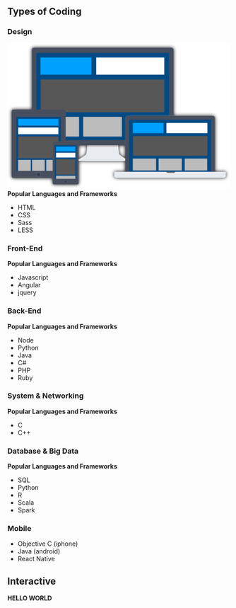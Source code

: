 ## Types of Coding
### Design
![Design](design.png)
**Popular Languages and Frameworks**
- HTML
- CSS
- Sass
- LESS
### Front-End
**Popular Languages and Frameworks**
- Javascript
- Angular
- jquery
### Back-End
**Popular Languages and Frameworks**
- Node
- Python
- Java
- C#
- PHP
- Ruby
### System & Networking
**Popular Languages and Frameworks**
- C
- C++
### Database & Big Data
**Popular Languages and Frameworks**
- SQL
- Python
- R
- Scala
- Spark
### Mobile
- Objective C (iphone)
- Java (android)
- React Native

## Interactive
**HELLO WORLD**
